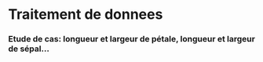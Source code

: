 # Traitement de donnees

### Etude de cas: longueur et largeur de pétale, longueur et largeur de sépal...
